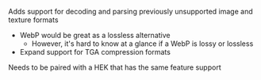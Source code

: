 Adds support for decoding and parsing previously unsupported image and texture formats
- WebP would be great as a lossless alternative
	- However, it's hard to know at a glance if a WebP is lossy or lossless
- Expand support for TGA compression formats

Needs to be paired with a HEK that has the same feature support

